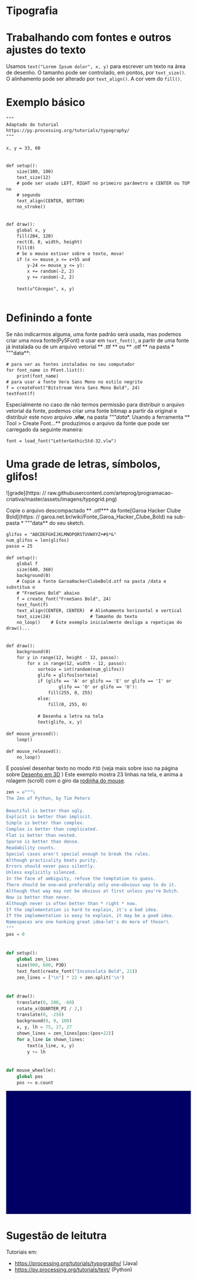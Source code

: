 # Tipografia

# Trabalhando com fontes e outros ajustes do texto

Usamos `text("Lorem Ipsum dolor", x, y)` para escrever um texto na área de desenho. O tamanho pode ser controlado, em pontos, por `text_size()`. O alinhamento pode ser alterado por `text_align()`. A cor vem do `fill()`.

# Exemplo básico

```pyde
"""
Adaptado do tutorial
https://py.processing.org/tutorials/typography/
"""

x, y = 33, 60


def setup():
    size(100, 100)
    text_size(12)
    # pode ser usado LEFT, RIGHT no primeiro parâmetro e CENTER ou TOP no
    # segundo
    text_align(CENTER, BOTTOM)
    no_stroke()


def draw():
    global x, y
    fill(204, 120)
    rect(0, 0, width, height)
    fill(0)
    # Se o mouse estiver sobre o texto, mova!
    if (x <= mouse_x <= x+55 and
        y-24 <= mouse_y <= y):
        x += random(-2, 2)
        y += random(-2, 2)

    text(u"Cócegas", x, y)


```

# Definindo a fonte

Se não indicarmos alguma, uma fonte padrão será usada, mas podemos criar uma nova fonte(Py5Font) e usar em `text_font()`,
a partir de uma fonte já instalada ou de um arquivo vetorial ** .ttf ** ou ** .otf ** na pasta * """data**:

```pyde
# para ver as fontes instaladas no seu computador
for font_name in PFont.list():
    print(font_name)
# para usar a fonte Vera Sans Mono no estilo negrito
f = createFont("Bitstream Vera Sans Mono Bold", 24)
textFont(f)
```

Especialmente no caso de não termos permissão para distribuir o arquivo vetorial da fonte, podemos criar uma fonte bitmap
a partir da original e distribuir este novo arquivo **.vlw**, na pasta *"""data**.
Usando a ferramenta ** Tool > Create Font...** produzimos o arquivo da fonte que pode ser carregado da seguinte maneira:

```pyde
font = load_font("LetterGothicStd-32.vlw")
```

# Uma grade de letras, símbolos, glifos!

![grade](https: // raw.githubusercontent.com/arteprog/programacao-criativa/master/assets/imagens/typogrid.png)

Copie o arquivo descompactado ** .otf*** da fonte[Garoa Hacker Clube Bold](https: // garoa.net.br/wiki/Fonte_Garoa_Hacker_Clube_Bold) na sub-pasta * """data** do seu sketch.

```pyde
glifos = "ABCDEFGHIJKLMNOPQRSTUVWXYZ☂#$*&"
num_glifos = len(glifos)
passo = 25

def setup():
    global f
    size(640, 360)
    background(0)
    # Copie a fonte GaroaHackerClubeBold.otf na pasta /data e substitua o
    # "FreeSans Bold" abaixo
    f = create_font("FreeSans Bold", 24)
    text_font(f)
    text_align(CENTER, CENTER)  # Alinhamento horizontal e vertical
    text_size(24)               # Tamanho do texto
    no_loop()    # Este exemplo inicialmente desliga a repetiçao do draw()...


def draw():
    background(0)
    for y in range(12, height - 12, passo):
        for x in range(12, width - 12, passo):
            sorteio = int(random(num_glifos))
            glifo = glifos[sorteio]
            if (glifo == 'A' or glifo == 'E' or glifo == 'I' or
                    glifo == 'O' or glifo == 'U'):
                fill(255, 0, 255)
            else:
                fill(0, 255, 0)

            # Desenha a letra na tela
            text(glifo, x, y)

def mouse_pressed():
    loop()

def mouse_released():
    no_loop()
```
É possível desenhar texto no modo `P3D` (veja mais sobre isso na página sobre [Desenho em 3D](desenho-3_d.md) )
Este exemplo mostra 23 linhas na tela, e anima a rolagem (scroll) com o giro da [rodinha do mouse](rodinha_mouse.md).

```python
zen = u"""\
The Zen of Python, by Tim Peters

Beautiful is better than ugly.
Explicit is better than implicit.
Simple is better than complex.
Complex is better than complicated.
Flat is better than nested.
Sparse is better than dense.
Readability counts.
Special cases aren't special enough to break the rules.
Although practicality beats purity.
Errors should never pass silently.
Unless explicitly silenced.
In the face of ambiguity, refuse the temptation to guess.
There should be one—and preferably only one—obvious way to do it.
Although that way may not be obvious at first unless you're Dutch.
Now is better than never.
Although never is often better than * right * now.
If the implementation is hard to explain, it's a bad idea.
If the implementation is easy to explain, it may be a good idea.
Namespaces are one honking great idea—let's do more of those!\
"""
pos = 0


def setup():
    global zen_lines
    size(900, 600, P3D)
    text_font(create_font("Inconsolata Bold", 21))
    zen_lines = ["\n"] * 22 + zen.split('\n')


def draw():
    translate(0, 200, -60)
    rotate_x(QUARTER_PI / 2,)
    translate(0, -250)
    background(0, 0, 100)
    x, y, lh = 75, 27, 27
    shown_lines = zen_lines[pos:(pos+22)]
    for a_line in shown_lines:
        text(a_line, x, y)
        y += lh


def mouse_wheel(e):
    global pos
    pos += e.count
 ```
![grade](assets/zen.gif)

# Sugestão de leitutra

Tutoriais em:

- https://processing.org/tutorials/typography/ (Java)
- https://py.processing.org/tutorials/text/ (Python)
